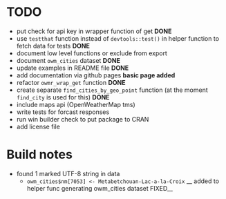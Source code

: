 # TODO

* put check for api key in wrapper function of get __DONE__
* use `testthat` function instead of `devtools::test()` in helper function to fetch data for tests __DONE__
* document low level functions or exclude from export
* document `owm_cities` dataset __DONE__
* update examples in README file __DONE__
* add documentation via github pages __basic page added__
* refactor `owmr_wrap_get` function __DONE__
* create separate `find_cities_by_geo_point` function (at the moment `find_city` is used for this) __DONE__
* include maps api (OpenWeatherMap tms)
* write tests for forcast responses
* run win builder check to put package to CRAN
* add license file

# Build notes

* found 1 marked UTF-8 string in data
  - `owm_cities$nm[7053] <- Metabetchouan-Lac-a-la-Croix` __ added to helper func generating owm_cities dataset FIXED__
